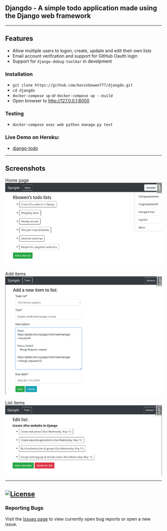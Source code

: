 ## Djangdo - A simple todo application made using the Django web framework

---
## Features
 - Allow multiple users to logon, create, update and edit their own lists
 - Email account verifcation and support for GitHub Oauth login
 - Support for `django-debug-toolbar` in develpment

### Installation
 - `git clone https://github.com/kevinbowen777/djangdo.git`
 - `cd djangdo`
 - `docker-compose up` or `docker-compose up --build`
 - Open browser to http://127.0.0.1:8000

### Testing
 - `docker-compose exec web python manage.py test`

### Live Demo on Heroku:
 - [django-todo](https://kbowen-django-todo.herokuapp.com/)

---
## Screenshots

Home page
![Home Page](https://github.com/kevinbowen777/djangdo/blob/master/images/djangdo_home.png)

Add items
![Add items](https://github.com/kevinbowen777/djangdo/blob/master/images/djangdo_add_new_item.png)

List items
![List Items](https://github.com/kevinbowen777/djangdo/blob/master/images/djangdo_list_items.png)

---
[![License](https://img.shields.io/badge/license-MIT-green)](https://github.com/kevinbowen777/djangdo/blob/master/LICENSE)
---
### Reporting Bugs

   Visit the [Issues page](https://github.com/kevinbowen777/djangdo/issues)
      to view currently open bug reports or open a new issue.
